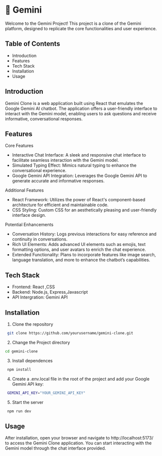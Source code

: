 
# 🔹 Gemini

Welcome to the Gemini Project! This project is a clone of the Gemini platform, designed to replicate the core functionalities and user experience.
## Table of Contents

- Introduction
- Features
- Tech Stack
- Installation
- Usage


## Introduction
Gemini Clone is a web application built using React that emulates the Google Gemini AI chatbot. The application offers a user-friendly interface to interact with the Gemini model, enabling users to ask questions and receive informative, conversational responses.
## Features
Core Features

- Interactive Chat Interface: A sleek and responsive chat interface to facilitate seamless interaction with the Gemini model.
- Simulated Typing Effect: Mimics natural typing to enhance the conversational experience.
- Google Gemini API Integration: Leverages the Google Gemini API to generate accurate and informative responses.

Additional Features

- React Framework: Utilizes the power of React's component-based architecture for efficient and maintainable code.
- CSS Styling: Custom CSS for an aesthetically pleasing and user-friendly interface design.

Potential Enhancements

- Conversation History: Logs previous interactions for easy reference and continuity in conversations.
- Rich UI Elements: Adds advanced UI elements such as emojis, text formatting options, and user avatars to enrich the chat experience.
- Extended Functionality: Plans to incorporate features like image search, language translation, and more to enhance the chatbot’s capabilities.

## Tech Stack
- Frontend: React ,CSS
- Backend: Node.js, Express,Javascript
- API Intergration: Gemini API
##  Installation

  1. Clone the repository

```bash
 git clone https://github.com/yourusername/gemini-clone.git

```
2. Change the Project directory
```bash
cd gemini-clone

```
3. Install dependences
```bash
 npm install

```
4. Create a .env.local file in the root of the project and add your Google Gemini API key:
```bash
 GEMINI_API_KEY="YOUR_GEMINI_API_KEY"
```
5. Start the server
```bash
 npm run dev

```
## Usage
After installation, open your browser and navigate to http://localhost:5173/ to access the Gemini Clone application. You can start interacting with the Gemini model through the chat interface provided.